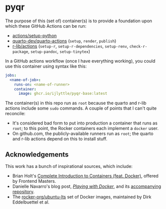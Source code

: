 # pyqr

The purpose of this (set of) container(s) is to provide a foundation upon which these GitHub Actions can be run:

- [actions/setup-python](https://github.com/actions/setup-python)
- [quarto-dev/quarto-actions](https://github.com/quarto-dev/quarto-actions) (`setup`, `render`, `publish`)
- [r-lib/actions](https://github.com/r-lib/actions) (`setup-r`, `setup-r-dependencies`, `setup-renv`, `check-r-package`, `setup-pandoc`, `setup-tinytex`)

In a GitHub actions workflow (once I have everything working), you could use this container using syntax like this:

```yaml
jobs:
  <name-of-job>:
    runs-on: <name-of-runner>
    container:
      image: ghcr.io/ijlyttle/pyqr-base:latest
```

The container(s) in this repo run as `root` because the quarto and r-lib actions include some `sudo` commands. 
A couple of points that I can't quite reconcile:

- It's considered bad form to put into production a container that runs as `root`; to this point, the Rocker containers each implement a `docker` user.
- On github.com, the publicly-available runners run as `root`; the quarto and r-lib actions depend on this to install stuff.

## Acknowledgements

This work has a bunch of inspirational sources, which include:

- Brian Holt's [Complete Introduction to Containers (feat. Docker)](https://frontendmasters.com/courses/complete-intro-containers/), offered by Frontend Masters.
- Danielle Navarro's blog post, [*Playing with Docker*](https://blog.djnavarro.net/posts/2023-01-01_playing-with-docker/), and its [accompanying repository](https://github.com/djnavarro/arch-r).
- The [rocker-org/ubuntu-lts](https://github.com/rocker-org/ubuntu-lts) set of Docker images, maintained by Dirk Eddelbuettel et al.
